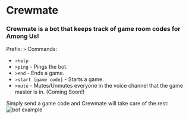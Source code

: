 # Crewmate

### Crewmate is a bot that keeps track of game room codes for Among Us!
Prefix: `>`
Commands:
 - `>help`
 - `>ping` - Pings the bot.
 - `>end` - Ends a game.
 - `>start [game code]` - Starts a game.
 - `>mute` - Mutes/Unmutes everyone in the voice channel that the game master is in. (Coming Soon!)

Simply send a game code and Crewmate will take care of the rest:
![bot example](https://doggo.ninja/Hdaeyn.png)
